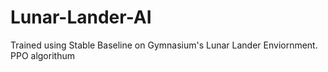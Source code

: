 # Lunar-Lander-AI
Trained using Stable Baseline on Gymnasium's Lunar Lander Enviornment. PPO algorithum
